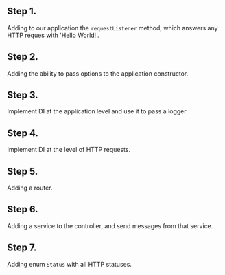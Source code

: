 ## Step 1.

Adding to our application the `requestListener` method, which answers any HTTP reques with 'Hello World!'.

## Step 2.

Adding the ability to pass options to the application constructor.

## Step 3.

Implement DI at the application level and use it to pass a logger.

## Step 4.

Implement DI at the level of HTTP requests.

## Step 5.

Adding a router.

## Step 6.

Adding a service to the controller, and send messages from that service.

## Step 7.

Adding enum `Status` with all HTTP statuses.
